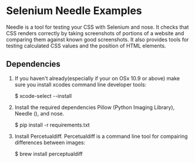 Selenium Needle Examples
========================
Needle is a tool for testing your CSS with Selenium and nose. It checks that CSS renders correctly by taking
screenshots of portions of a website and comparing them against known good screenshots. It also provides tools for
testing calculated CSS values and the position of HTML elements.


Dependencies
------------
1) If you haven't already(especially if your on OSx 10.9 or above) make sure you install xcodes command line developer tools:

    $ xcode-select --install

2) Install the required dependencies Pillow (Python Imaging Library), Needle (), and nose.

    $ pip install -r requirements.txt

3) Install Percetualdiff. Percetualdiff is a command line tool for compairing differences between images:

    $ brew install perceptualdiff

